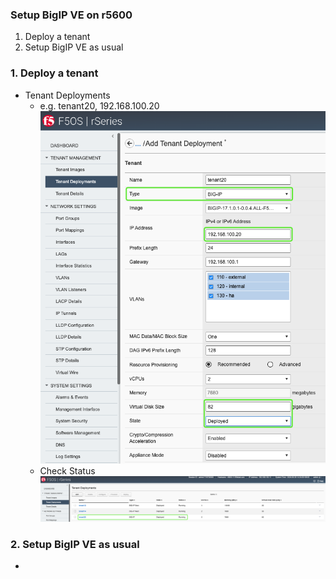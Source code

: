 ### Setup BigIP VE on r5600
1. Deploy a tenant
2. Setup BigIP VE as usual

### 1. Deploy a tenant
+ Tenant Deployments
  + e.g. tenant20, 192.168.100.20  
  ![alt text](image-23.png)
  + Check Status
  ![alt text](image-24.png)

### 2. Setup BigIP VE as usual
+ 
